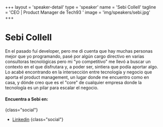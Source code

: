 +++
layout = 'speaker-detail'
type = 'speaker'
name = 'Sebi Collell'
tagline = 'CEO | Product Manager de Tech93 '
image = 'img/speakers/sebi.jpg'
+++

# Sebi Collell

En el pasado fuí developer, pero me di cuenta que hay muchas personas mejor que yo programando, pasé por algún cargo directivo en varias consultoras tecnológicas pero mi "yo competitivo" me llevó a buscar un contexto en el que disfrutara y, a poder ser, sintiera que podía aportar algo. Lo acabé encontrando en la intersección entre tecnología y negocio que aporta el product management, un lugar donde me encuentro como en casa, y dónde creo que es el "core" de cualquier empresa donde la tecnología es un pilar para escalar el negocio.

#### Encuentra a Sebi en:

{class="social"}

- [Linkedin](https://www.linkedin.com/in/sebicollell)
  {class="social"}

